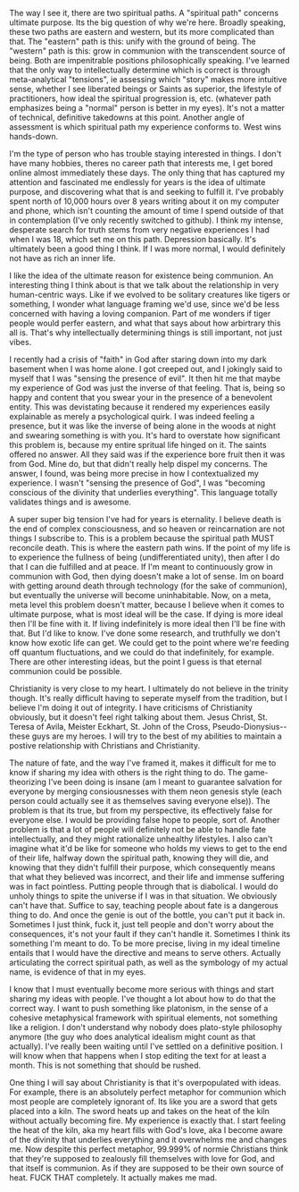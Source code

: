 The way I see it, there are two spiritual paths. A "spiritual path" concerns ultimate purpose. Its the big question of why we're here. Broadly speaking, these two paths are eastern and western, but its more complicated than that. The "eastern" path is this: unify with the ground of being. The "western" path is this: grow in communion with the transcendent source of being. Both are impenitrable positions philosophically speaking. I've learned that the only way to intellectually determine which is correct is through meta-analytical "tensions", ie assessing which "story" makes more intuitive sense, whether I see liberated beings or Saints as superior, the lifestyle of practitioners, how ideal the spiritual progression is, etc. (whatever path emphasizes being a "normal" person is better in my eyes). It's not a matter of technical, definitive takedowns at this point. Another angle of assessment is which spiritual path my experience conforms to. West wins hands-down. 

I'm the type of person who has trouble staying interested in things. I don't have many hobbies, theres no career path that interests me, I get bored online almost immediately these days. The only thing that has captured my attention and fascinated me endlessly for years is the idea of ultimate purpose, and discovering what that is and seeking to fulfill it. I've probably spent north of 10,000 hours over 8 years writing about it on my computer and phone, which isn't counting the amount of time I spend outside of that in contemplation (I've only recently switched to github). I think my intense, desperate search for truth stems from very negative experiences I had when I was 18, which set me on this path. Depression basically. It's ultimately been a good thing I think. If I was more normal, I would definitely not have as rich an inner life.

I like the idea of the ultimate reason for existence being communion. An interesting thing I think about is that we talk about the relationship in very human-centric ways. Like if we evolved to be solitary creatures like tigers or something, I wonder what language framing we'd use, since we'd be less concerned with having a loving companion. Part of me wonders if tiger people would perfer eastern, and what that says about how arbirtrary this all is. That's why intellectually determining things is still important, not just vibes.

I recently had a crisis of "faith" in God after staring down into my dark basement when I was home alone. I got creeped out, and I jokingly said to myself that I was "sensing the presence of evil". It then hit me that maybe my experience of God was just the inverse of that feeling. That is, being so happy and content that you swear your in the presence of a benevolent entity. This was devistating because it rendered my experiences easily explainable as merely a psychological quirk. I was indeed feeling a presence, but it was like the inverse of being alone in the woods at night and swearing something is with you. It's hard to overstate how significant this problem is, because my entire spritual life hinged on it. The saints offered no answer. All they said was if the experience bore fruit then it was from God. Mine do, but that didn't really help dispel my concerns. The answer, I found, was being more precise in how I contextualized my experience. I wasn't "sensing the presence of God", I was "becoming conscious of the divinity that underlies everything". This language totally validates things and is awesome.

A super super big tension I've had for years is eternality. I believe death is the end of complex consciousness, and so heaven or reincarnation are not things I subscribe to. This is a problem because the spiritual path MUST reconcile death. This is where the eastern path wins. If the point of my life is to experience the fullness of being (undifferentiated unity), then after I do that I can die fulfilled and at peace. If I'm meant to continuously grow in communion with God, then dying doesn't make a lot of sense. Im on board with getting around death through technology (for the sake of communion), but eventually the universe will become uninhabitable. Now, on a meta, meta level this problem doesn't matter, because I believe when it comes to ultimate purpose, what is most ideal will be the case. If dying is more ideal then I'll be fine with it. If living indefinitely is more ideal then I'll be fine with that. But I'd like to know. I've done some research, and truthfully we don't know how exotic life can get. We could get to the point where we're feeding off quantum fluctuations, and we could do that indefinitely, for example. There are other interesting ideas, but the point I guess is that eternal communion could be possible.

Christianity is very close to my heart. I ultimately do not believe in the trinity though. It's really difficult having to seperate myself from the tradition, but I believe I'm doing it out of integrity. I have criticisms of Christianity obviously, but it doesn't feel right talking about them. Jesus Christ, St. Teresa of Avila, Meister Eckhart, St. John of the Cross, Pseudo-Dionysius--these guys are my heroes. I will try to the best of my abilities to maintain a postive relationship with Christians and Christianity.

The nature of fate, and the way I've framed it, makes it difficult for me to know if sharing my idea with others is the right thing to do. The game-theorizing I've been doing is insane (am I meant to guarantee salvation for everyone by merging consiousnesses with them neon genesis style (each person could actually see it as themselves saving everyone else)). The problem is that its true, but from my perspective, its effectively false for everyone else. I would be providing false hope to people, sort of. Another problem is that a lot of people will definitely not be able to handle fate intellectually, and they might rationalize unhealthy lifestyles. I also can't imagine what it'd be like for someone who holds my views to get to the end of their life, halfway down the spiritual path, knowing they will die, and knowing that they didn't fulfill their purpose, which consequently means that what they believed was incorrect, and their life and immense suffering was in fact pointless. Putting people through that is diabolical. I would do unholy things to spite the universe if I was in that situation. We obviously can't have that. Suffice to say, teaching people about fate is a dangerous thing to do. And once the genie is out of the bottle, you can't put it back in. Sometimes I just think, fuck it, just tell people and don't worry about the consequences, it's not your fault if they can't handle it. Sometimes I think its something I'm meant to do. To be more precise, living in my ideal timeline entails that I would have the directive and means to serve others. Actually articulating the correct spiritual path, as well as the symbology of my actual name, is evidence of that in my eyes.

I know that I must eventually become more serious with things and start sharing my ideas with people. I've thought a lot about how to do that the correct way. I want to push something like platonism, in the sense of a cohesive metaphysical framework with spiritual elements, not something like a religion. I don't understand why nobody does plato-style philosophy anymore (the guy who does analytical idealism might count as that actually). I've really been waiting until I've settled on a definitive position. I will know when that happens when I stop editing the text for at least a month. This is not something that should be rushed.

One thing I will say about Christianity is that it's overpopulated with ideas. For example, there is an absolutely perfect metaphor for communion which most people are completely ignorant of. Its like you are a sword that gets placed into a kiln. The sword heats up and takes on the heat of the kiln without actually becoming fire. My experience is exactly that. I start feeling the heat of the kiln, aka my heart fills with God's love, aka I become aware of the divinity that underlies everything and it overwhelms me and changes me. Now despite this perfect metaphor, 99.999% of normie Christians think that they're supposed to zealously fill themselves with love for God, and that itself is communion. As if they are supposed to be their own source of heat. FUCK THAT completely. It actually makes me mad. 
